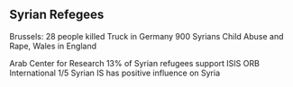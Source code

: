 
## Syrian Refegees
Brussels: 28 people killed
Truck in Germany
900 Syrians Child Abuse and Rape, Wales in England

Arab Center for Research
13% of Syrian refugees support ISIS
ORB International
1/5 Syrian IS has positive influence on Syria
